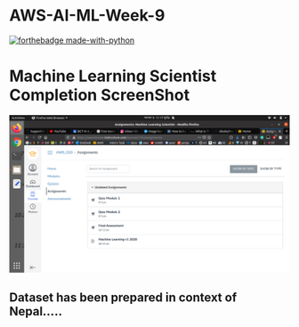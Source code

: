 # AWS-AI-ML-Week-9
[![forthebadge made-with-python](http://ForTheBadge.com/images/badges/made-with-python.svg)](https://aihubprojects.com/category/python-tutorial/)                 


# Machine Learning Scientist Completion ScreenShot
![Lab assignment](https://github.com/aihubprojects/AWS-AI-ML-Week-9/blob/main/Diwas%20Pandey.png)


## Dataset has been prepared in context of Nepal.....
